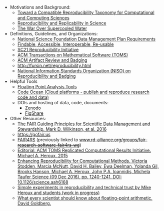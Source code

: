 <!-- reproducibility -->
  * Motivations and Background:
    * [Toward a Compatible Reproducibility Taxonomy for Computational and Computing Sciences](https://doi.org/10.2172/1481626)
    * [Reproducibility and Replicability in Science](https://doi.org/10.17226/25303)
    * [The War Over Supercooled Water](https://doi.org/10.1063/PT.6.1.20180822a)
  * Definitions, Guidelines, and Organizations:
    * [National Science Foundation Data Management Plan Requirements](https://www.nsf.gov/bfa/dias/policy/dmp.jsp)
    * [Findable, Accessible, Interoperable, Re-usable](https://doi.org/10.1038/sdata.2016.18)
    * [SC21 Reproducibility Initiative](https://sc21.supercomputing.org/submit/reproducibility-initiative/)
    * [ACM Transactions on Mathematical Software (TOMS)](http://toms.acm.org/replicated-computational-results.cfm)
    * [ACM Artifact Review and Badging](https://www.acm.org/publications/policies/artifact-review-and-badging-current)
    * <http://fursin.net/reproducibility.html>
    * [ National Information Standards Organization (NISO) on Reproducibility and Badging](https://www.niso.org/niso-io/2019/01/new-niso-project-badging-scheme-reproducibility-computational-and-computing)
  * Helpful Tools
     * [Floating Point Analysis Tools](http://fpanalysistools.org/)
     * [Code Ocean (Cloud platforms - publish and reproduce research code and data)](https://codeocean.com/)
     * DOIs and hosting of data, code, documents:
       - [Zenodo](https://zenodo.org/)
       - [FigShare](https://figshare.com/)
  * Other Resources:
    * [The FAIR Guiding Principles for Scientific Data Management and Stewardship. Mark D. Wilkinson, et al. 2016](https://doi.org/10.1038/sdata.2016.18)
    * <https://gofair.us>
    * [FAIR4RS](https://www.rd-alliance.org/groups/fair-for-research-software-fair4rs-wg/forum/) (previously linked to ~~www.rd-alliance.org/groups/fair-research-software-fair4rs-wg~~)
    * [Editorial: ACM TOMS Replicated Computational Results Initiative. Michael A. Heroux. 2015](http://dx.doi.org/10.1145/2743015)
    * [Enhancing Reproducibility for Computational Methods. Victoria Stodden, Marcia McNutt, David H. Bailey, Ewa Deelman, Yolanda Gil, Brooks Hanson, Michael A. Heroux, John P.A. Ioannidis, Michela Taufer Science (09 Dec 2016), pp. 1240-1241. DOI: 10.1126/science.aah6168](https://doi.org/10.1126/science.aah6168)
    * [Simple experiments in reproducibility and technical trust by Mike Heroux and students (work in progress)](https://betterscientificsoftware.github.io/Trust-Tools/)
    * [What every scientist should know about floating-point arithmetic. David Goldberg.](https://doi.org/10.1145/103162.103163)
